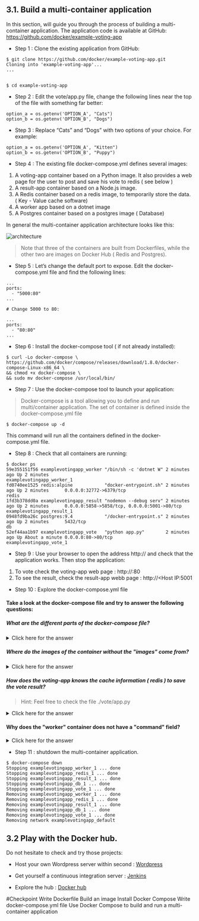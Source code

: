 ## 3.1. Build a multi-container application
In this section, will guide you through the process of building a multi-container application. The application code is available at GitHub:
https://github.com/docker/example-voting-app
* Step 1 : Clone the existing application from GitHub:

```{r, engine='bash', count_lines}
$ git clone https://github.com/docker/example-voting-app.git
Cloning into 'example-voting-app'...
...


$ cd example-voting-app
```

* Step 2 : Edit the vote/app.py file, change the following lines near the top of the file with something far better:

```{r, engine='bash', count_lines}
option_a = os.getenv('OPTION_A', "Cats")
option_b = os.getenv('OPTION_B', "Dogs")
```
* Step 3 : Replace “Cats” and “Dogs”  with two options of your choice. For example:

```{r, engine='bash', count_lines}
option_a = os.getenv('OPTION_A', "Kitten")
option_b = os.getenv('OPTION_B', "Puppy")
```

* Step 4 : The existing file docker-compose.yml defines several images:

1. A voting-app container based on a Python image. It also provides a web page for the user to post and save his vote to redis ( see below )
2. A result-app container based on a Node.js image. 
3. A Redis container based on a redis image, to temporarily store the data. ( Key - Value cache software)
4. A worker app based on a dotnet image
5. A Postgres container based on a postgres image ( Database)

In general the multi-container application architecture looks like this:

![architecture](https://raw.githubusercontent.com/docker/example-voting-app/master/architecture.png "Voting app architecture")



> Note that three of the containers are built from Dockerfiles, while the other two are images on Docker Hub ( Redis and Postgres).

* Step 5 : Let’s change the default port to expose. Edit the docker-compose.yml file and find the following lines:

```{r, engine='bash', count_lines}
...
ports:
  - "5000:80"
...

# Change 5000 to 80:

...
ports:
  - "80:80"
...
```

* Step 6 : Install the docker-compose tool ( if not already installed):

```{r, engine='bash', count_lines}
$ curl -Lo docker-compose \
https://github.com/docker/compose/releases/download/1.8.0/docker-compose-Linux-x86_64 \
&& chmod +x docker-compose \
&& sudo mv docker-compose /usr/local/bin/
```

* Step 7 : Use the docker-compose tool to launch your application:

> Docker-compose is a tool allowing you to define and run multi/container application.
> The set of container is defined inside the docker-compose.yml file

```{r, engine='bash', count_lines}
$ docker-compose up -d
```

This command will run all the containers defined in the docker-compose.yml file.

* Step 8 : Check that all containers are running:

```{r, engine='bash', count_lines}
$ docker ps
59e355151f56 examplevotingapp_worker "/bin/sh -c 'dotnet W" 2 minutes ago Up 2 minutes                                                     examplevotingapp_worker_1
fd0740ee1525 redis:alpine            "docker-entrypoint.sh" 2 minutes ago Up 2 minutes      0.0.0.0:32772->6379/tcp                        redis
1fd3b378dd0a examplevotingapp_result "nodemon --debug serv" 2 minutes ago Up 2 minutes      0.0.0.0:5858->5858/tcp, 0.0.0.0:5001->80/tcp   examplevotingapp_result_1
0948fd9ba26c postgres:9.4            "/docker-entrypoint.s" 2 minutes ago Up 2 minutes      5432/tcp                                       db
52ef44aa1b97 examplevotingapp_vote   "python app.py"        2 minutes ago Up About a minute 0.0.0.0:80->80/tcp                             examplevotingapp_vote_1
```

* Step 9 : Use your browser to open the address http://<Host IP> and check that the application works. Then stop the application:

1. To vote check the voting-app web page : http://<Host IP>:80
2. To see the result, check the result-app webb page : http://<Host IP:5001

* Step 10 : Explore the docker-compose.yml file

#### Take a look at the docker-compose file and try to answer the following questions:

##### What are the different parts of the docker-compose file?

<details>
<summary>Click here for the answer</summary>

In this file, we can see three different information
1. Version : ( here 3) Indicates to docker-compose the version of the docker-file ( along the different docker-compose the syntax evolved a little bit).
2. Services : List and specification of the different container to start.
3. Volumes : List and specification of the docker volume that may be used by the containers.
</details>


##### Where do the images of the container without the "images" come from?

<details>
<summary>Click here for the answer</summary>

These "image-less" containers have the image field replace with the field "build", which indicates the location of the 
container Dockerfile.
</details>

##### How does the voting-app knows the cache information ( redis ) to save the vote result?

> Hint: Feel free to check the file ./vote/app.py

<details>
<summary>Click here for the answer</summary>


Here the redis information are semi hard-coded in the code. The voting-app point to the "redis" domain name. Since the redis container
is linked to the voting-app container, the "redis" domain name will be automatically translated to the redis ip.

```python
def get_redis():
    if not hasattr(g, 'redis'):
        g.redis = Redis(host="redis", db=0, socket_timeout=5)
    return g.redis
```

</details>

#### Why does the "worker" container does not have a "command" field?


<details>
<summary>Click here for the answer</summary>

The command is declared in the worker dockerfile instead of in the docker-compose.yml file.


```{r, engine='bash', count_lines}

RUN dotnet restore -v minimal src/ \
    && dotnet publish -c Release -o ./ src/Worker/ \
    && rm -rf src/ $HOME/.nuget/

CMD dotnet Worker.dll
```


</details>




* Step 11 : shutdown the multi-container application.

```{r, engine='bash', count_lines}
$ docker-compose down
Stopping examplevotingapp_worker_1 ... done
Stopping examplevotingapp_redis_1 ... done
Stopping examplevotingapp_result_1 ... done
Stopping examplevotingapp_db_1 ... done
Stopping examplevotingapp_vote_1 ... done
Removing examplevotingapp_worker_1 ... done
Removing examplevotingapp_redis_1 ... done
Removing examplevotingapp_result_1 ... done
Removing examplevotingapp_db_1 ... done
Removing examplevotingapp_vote_1 ... done
Removing network examplevotingapp_default
```


## 3.2 Play with the Docker hub.

Do not hesitate to check and try those projects:

* Host your own Wordpress server within second : [Wordpress](https://docs.docker.com/compose/wordpress/)

* Get yourself a continuous integration server : [Jenkins](https://docs.docker.com/compose/wordpress/)

* Explore the hub : [Docker hub](https://hub.docker.com/explore/)

#Checkpoint
Write Dockerfile
Build an image
Install Docker Compose
Write docker-compose.yml file
Use Docker Compose to build and run a multi-container application

